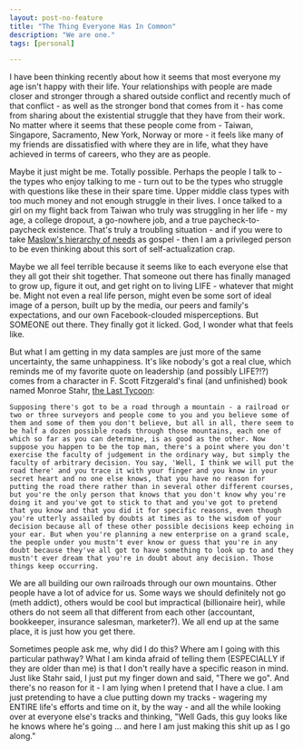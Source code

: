 ```yaml
---
layout: post-no-feature
title: "The Thing Everyone Has In Common"
description: "We are one."
tags: [personal]

---
```


I have been thinking recently about how it seems that most everyone my age isn't happy with their life. Your relationships with people are made closer and stronger through a shared outside conflict and recently much of that conflict - as well as the stronger bond that comes from it - has come from sharing about the existential struggle that they have from their work. No matter where it seems that these people come from - Taiwan, Singapore, Sacramento, New York, Norway or more - it feels like many of my friends are dissatisfied with where they are in life, what they have achieved in terms of careers, who they are as people. 

Maybe it just might be me. Totally possible. Perhaps the people I talk to - the types who enjoy talking to me - turn out to be the types who struggle with questions like these in their spare time. Upper middle class types with too much money and not enough struggle in their lives. I once talked to a girl on my flight back from Taiwan who truly was struggling in her life - my age, a college dropout, a go-nowhere job, and a true paycheck-to-paycheck existence. That's truly a troubling situation - and if you were to take [Maslow's hierarchy of needs](https://en.wikipedia.org/wiki/Maslow's_hierarchy_of_needs) as gospel - then I am a privileged person to be even thinking about this sort of self-actualization crap. 

Maybe we all feel terrible because it seems like to each everyone else that they all got their shit together. That someone out there has finally managed to grow up, figure it out, and get right on to living LIFE - whatever that might be. Might not even a real life person, might even be some sort of ideal image of a person, built up by the media, our peers and family's expectations, and our own Facebook-clouded misperceptions. But SOMEONE out there. They finally got it licked. God, I wonder what that feels like. 

But what I am getting in my data samples are just more of the same uncertainty, the same unhappiness. It's like nobody's got a real clue, which reminds me of my favorite quote on leadership (and possibly LIFE?!?) comes from a character in F. Scott Fitzgerald's final (and unfinished) book named Monroe Stahr, [the Last Tycoon](https://en.wikipedia.org/wiki/The_Love_of_the_Last_Tycoon): 

    Supposing there's got to be a road through a mountain - a railroad or two or three surveyors and people come to you and you believe some of them and some of them you don't believe, but all in all, there seem to be half a dozen possible roads through those mountains, each one of which so far as you can determine, is as good as the other. Now suppose you happen to be the top man, there's a point where you don't exercise the faculty of judgement in the ordinary way, but simply the faculty of arbitrary decision. You say, 'Well, I think we will put the road there' and you trace it with your finger and you know in your secret heart and no one else knows, that you have no reason for putting the road there rather than in several other different courses, but you're the only person that knows that you don't know why you're doing it and you've got to stick to that and you've got to pretend that you know and that you did it for specific reasons, even though you're utterly assailed by doubts at times as to the wisdom of your decision because all of these other possible decisions keep echoing in your ear. But when you're planning a new enterprise on a grand scale, the people under you mustn't ever know or guess that you're in any doubt because they've all got to have something to look up to and they mustn't ever dream that you're in doubt about any decision. Those things keep occurring.
    
We are all building our own railroads through our own mountains. Other people have a lot of advice for us. Some ways we should definitely not go (meth addict), others would be cool but impractical (billionaire heir), while others do not seem all that different from each other (accountant, bookkeeper, insurance salesman, marketer?). We all end up at the same place, it is just how you get there.

Sometimes people ask me, why did I do this? Where am I going with this particular pathway? What I am kinda afraid of telling them (ESPECIALLY if they are older than me) is that I don't really have a specific reason in mind. Just like Stahr said, I just put my finger down and said, "There we go". And there's no reason for it - I am lying when I pretend that I have a clue. I am just pretending to have a clue putting down my tracks - wagering my ENTIRE life's efforts and time on it, by the way - and all the while looking over at everyone else's tracks and thinking, "Well Gads, this guy looks like he knows where he's going ... and here I am just making this shit up as I go along."